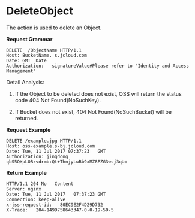 # DeleteObject

The action is used to delete an Object.

**Request Grammar**
```
DELETE  /ObjectName HTTP/1.1
Host: BucketName. s.jcloud.com
Date: GMT  Date     
Authorization:   signatureValue#Please refer to "Identity and Access Management"
```

Detail Analysis:

1. If the Object to be deleted does not exist, OSS will return the status code 404 Not Found(NoSuchKey).

2. If Bucket does not exist, 404 Not Found(NoSuchBucket) will be returned.

**Request Example**
```
DELETE /example.jpg HTTP/1.1
Host: oss-example.s-bj.jcloud.com
Date: Tue, 11 Jul 2017 07:37:23   GMT    
Authorization: jingdong   qbS5QXpLORrvdrmb:Qt+ThnjyLwBb9xMZ8PZG3wsj3qU=
```
**Return Example**
```
HTTP/1.1 204 No   Content
Server: nginx
Date: Tue, 11 Jul 2017   07:37:23 GMT
Connection: keep-alive
x-jss-request-id:   80EC9E2F4D29D732
X-Trace:   204-1499758643347-0-0-19-50-5
```

